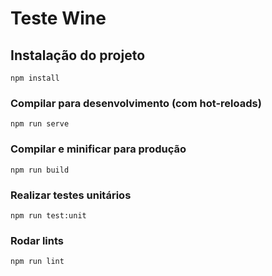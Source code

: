# Teste Wine

## Instalação do projeto
```
npm install
```

### Compilar para desenvolvimento (com hot-reloads) 
```
npm run serve
```

### Compilar e minificar para produção  
```
npm run build
```

### Realizar testes unitários
```
npm run test:unit
```

### Rodar lints
```
npm run lint
```
 
